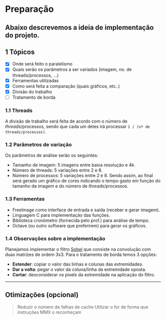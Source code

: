 # Preparação
  Abaixo descrevemos a ideia de implementação do projeto.
---

## 1 Tópicos
  - [x] Onde será feito o paralelismo
  - [x] Quais serão os parâmetros a ser variados (imagem, no. de threads/processos, ...)
  - [x] Ferramentas utilizadas
  - [x] Como será feita a comparação (quais gráficos, etc..)
  - [x] Divisão do trabalho
  - [ ] Tratamento de borda

### 1.1 Threads
  A divisão de trabalho será feita de acordo com o número de *threads*/processos, sendo
  que cada um deles irá processar `1 / (nº de threads/processos)`.

### 1.2 Parâmetros de variação
  Os parâmetros de análise serão os seguintes:
  - Tamanho de imagem: 5 imagens entre baixa resolução e 4k.
  - Número de threads: 5 variações entre 2 e 8.
  - Número de processos: 5 variações entre 2 e 8.
  Sendo assim, ao final será gerado um gráfico de cores indicando o tempo gasto em função
  do tamanho da imagem e do número de *threads*/processos.

### 1.3 Ferramentas 
  - FreeImage como interface de entrada e saída (receber e gerar imagem).
  - Linguagem C para implementação das funções.
  - Biblioteca cronômetro (fornecida pelo prof.) para análise de tempo.
  - Octave (ou outro software que preferirem) para gerar os gráficos.

### 1.4 Observações sobre a implementação
  Planejamos implementar o filtro [Sobel](https://pt.wikipedia.org/wiki/Filtro_Sobel) que
  consiste na convolução com duas matrizes de ordem 3x3.
  Para o tratamento de borda temos 3 opções:
  - **Estender**: copiar o valor das linhas e colunas das extremidades.
  - **Dar a volta**: pegar o valor da coluna/linha da extremidade oposta.
  - **Cortar**: desconsiderar os pixels da extremidade na aplicação do filtro.

---
## Otimizações (opcional)
> Reduzir o número de falhas de cache 
> Utilizar o for de forma que instruções MMX o reconheçam

